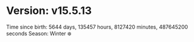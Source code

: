 # Version: v15.5.13
Time since birth: 5644 days, 135457 hours, 8127420 minutes, 487645200 seconds
Season: Winter ❄️
